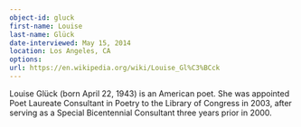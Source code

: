 ```yaml
---
object-id: gluck    
first-name: Louise
last-name: Glück
date-interviewed: May 15, 2014
location: Los Angeles, CA
options: 
url: https://en.wikipedia.org/wiki/Louise_Gl%C3%BCck
---
```


Louise Glück (born April 22, 1943) is an American poet. She was appointed Poet Laureate Consultant in Poetry to the Library of Congress in 2003, after serving as a Special Bicentennial Consultant three years prior in 2000.
